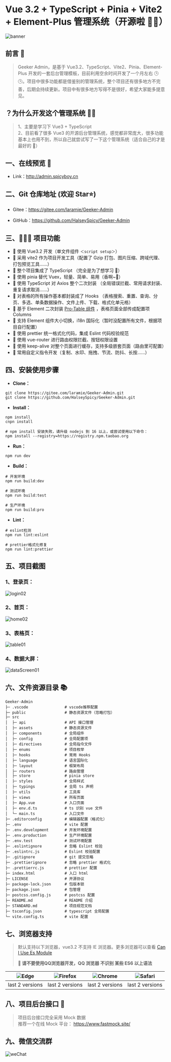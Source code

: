 # Vue 3.2 + TypeScript + Pinia + Vite2 + Element-Plus 管理系统（开源啦 🎉🎉）

![banner](https://iamge-1259297738.cos.ap-chengdu.myqcloud.com/md/banner.png)



## 前言 📖

> Geeker Admin，是基于 Vue3.2、TypeScript、Vite2、Pinia、Element-Plus 开发的一套后台管理模板，目前利用空余时间开发了一个月左右 🕒🕒。项目中很多功能都是借鉴别的管理系统，整个项目还有很多地方不完善，后期会持续更新。项目中有很多地方写得不是很好，希望大家能多提意见。

## ？为什么开发这个管理系统 🤷‍♂️

> 1、主要是学习下 Vue3 + TypeScript  
> 2、目前看了很多 Vue3 的开源后台管理系统，感觉都非常庞大，很多功能基本上也用不到，所以自己就尝试写了一下这个管理系统（适合自己的才是最好的 🤣）



## 一、在线预览 👀

- Link：http://admin.spicyboy.cn



## 二、Git 仓库地址 (欢迎 Star⭐)

- Gitee：https://gitee.com/laramie/Geeker-Admin

- GitHub：https://github.com/HalseySpicy/Geeker-Admin



## 三、🔨🔨🔨 项目功能

- 🍓 使用 Vue3.2 开发（单文件组件 `＜script setup＞`）
- 🍇 采用 vite2 作为项目开发工具（配置了 Gzip 打包、图片压缩、跨域代理、打包预览工具……）
- 🍉 整个项目集成了 TypeScript （完全是为了想学习 🤣）
- 🍍 使用 pinia 替代 Vuex，轻量、简单、易用（香啊~🤤）
- 🍎 使用 TypeScript 对 Axios 整个二次封装 （全局错误拦截、常用请求封装、重复请求取消……）
- 🍌 对表格的所有操作基本都封装成了 Hooks （表格搜索、重置、查询、分页、多选、单条数据操作、文件上传、下载、格式化单元格）
- 🍐 基于 Element 二次封装 [Pro-Table 组件](https://juejin.cn/post/7094890833064755208) ，表格页面全部传成配置项 Columns
- 🍊 支持 Element 组件大小切换，i18n 国际化（暂时没配置所有文件，根据项目自行配置）
- 🍉 使用 prettier 统一格式化代码，集成 Eslint 代码校验规范
- 🥭 使用 vue-router 进行路由权限拦截、按钮权限设置
- 🍈 使用 keep-alive 对整个页面进行缓存，支持多级嵌套页面（路由里可配置）
- 🥥 常用自定义指令开发（复制、水印、拖拽、节流、防抖、长按……）



## 四、安装使用步骤

- **Clone：**

```text
git clone https://gitee.com/laramie/Geeker-Admin.git
git clone https://github.com/HalseySpicy/Geeker-Admin.git
```

- **Install：**

```text
npm install
cnpn install

# npm install 安装失败，请升级 nodejs 到 16 以上，或尝试使用以下命令：
npm install --registry=https://registry.npm.taobao.org
```

- **Run：**

```text
npm run dev
```

- **Build：**

```text
# 开发环境
npm run build:dev

# 测试环境
npm run build:test

# 生产环境
npm run build:pro
```

- **Lint：**

```text
# eslint检测
npm run lint:eslint

# prettier格式化修复
npm run lint:prettier
```



## 五、项目截图

### 1、登录页：

![login02](https://iamge-1259297738.cos.ap-chengdu.myqcloud.com/md/login02.png)

### 2、首页：

![home02](https://iamge-1259297738.cos.ap-chengdu.myqcloud.com/md/home02.png)

### 3、表格页：

![table01](https://iamge-1259297738.cos.ap-chengdu.myqcloud.com/md/table01.png)

### 4、数据大屏：

![dataScreen01](https://iamge-1259297738.cos.ap-chengdu.myqcloud.com/md/dataScreen01.png)



## 六、文件资源目录 📚

```text
Geeker-Admin
├─ .vscode                # vscode推荐配置
├─ public                 # 静态资源文件（忽略打包）
├─ src
│  ├─ api                 # API 接口管理
│  ├─ assets              # 静态资源文件
│  ├─ components          # 全局组件
│  ├─ config              # 全局配置项
│  ├─ directives          # 全局指令文件
│  ├─ enums               # 项目枚举
│  ├─ hooks               # 常用 Hooks
│  ├─ language            # 语言国际化
│  ├─ layout              # 框架布局
│  ├─ routers             # 路由管理
│  ├─ store               # pinia store
│  ├─ styles              # 全局样式
│  ├─ typings             # 全局 ts 声明
│  ├─ utils               # 工具库
│  ├─ views               # 所有页面
│  ├─ App.vue             # 入口页面
│  ├─ env.d.ts            # ts 识别 vue 文件
│  └─ main.ts             # 入口文件
├─ .editorconfig          # 编辑器配置（格式化）
├─ .env                   # vite 配置
├─ .env.development       # 开发环境配置
├─ .env.production        # 生产环境配置
├─ .env.test              # 测试环境配置
├─ .eslintignore          # 忽略 Eslint 校验
├─ .eslintrc.js           # Eslint 校验配置
├─ .gitignore             # git 提交忽略
├─ .prettierignore        # 忽略 prettier 格式化
├─ .prettierrc.js         # prettier 配置
├─ index.html             # 入口 html
├─ LICENSE                # 开源协议
├─ package-lock.json      # 包版本锁
├─ package.json           # 包管理
├─ postcss.config.js      # postcss 配置
├─ README.md              # README 介绍
├─ STANDARD.md            # 项目规范文档
├─ tsconfig.json          # typescript 全局配置
└─ vite.config.ts         # vite 配置
```



## 七、浏览器支持

> 默认支持以下浏览器，vue3.2 不支持 IE 浏览器。更多浏览器可以查看 [Can I Use Es Module](https://caniuse.com/?search=ESModule)
>
> **💢 请不要使用QQ浏览器开发，QQ 浏览器 不识别 某些 ES6 以上语法**

| ![Edge](https://iamge-1259297738.cos.ap-chengdu.myqcloud.com/md/Edge.png) | ![Firefox](https://iamge-1259297738.cos.ap-chengdu.myqcloud.com/md/Firefox.png) | ![Chrome](https://iamge-1259297738.cos.ap-chengdu.myqcloud.com/md/Chrome.png) | ![Safari](https://iamge-1259297738.cos.ap-chengdu.myqcloud.com/md/Safari.png) |
| :----------------------------------------------------------: | :----------------------------------------------------------: | :----------------------------------------------------------: | :----------------------------------------------------------: |
|                       last 2 versions                        |                       last 2 versions                        |                       last 2 versions                        |                       last 2 versions                        |



## 八、项目后台接口 🧩

> 项目后台接口完全采用 Mock 数据  
> 推荐一个在线 Mock 平台： https://www.fastmock.site/



## 九、微信交流群

![weChat](https://iamge-1259297738.cos.ap-chengdu.myqcloud.com/md/weChat.png)
